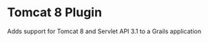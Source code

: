 Tomcat 8 Plugin
===============

Adds support for Tomcat 8 and Servlet API 3.1 to a Grails application
